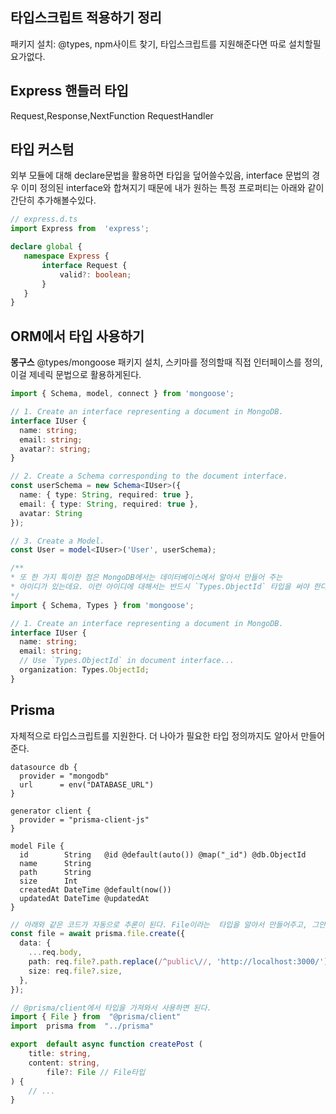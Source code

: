 ## 타입스크립트 적용하기 정리
패키지 설치: @types, npm사이트 찾기, 타입스크립트를 지원해준다면 따로 설치할필요가없다.
## Express 핸들러 타입
Request,Response,NextFunction
RequestHandler

## 타입 커스텀
 외부 모듈에 대해 declare문법을 활용하면 타입을 덮어쓸수있음, interface 문법의 경우 이미 정의된 interface와 합쳐지기 때문에 내가 원하는 특정  프로퍼티는 아래와 같이 간단히 추가해볼수있다.
 ```ts
 // express.d.ts
 import Express from  'express';
 
 declare global {
	namespace Express {
		interface Request {
			valid?: boolean;	
		}	
	} 
 }
 ```
## ORM에서 타입 사용하기

**몽구스**
@types/mongoose 패키지 설치, 스키마를 정의할때 직접  인터페이스를 정의, 이걸 제네릭  문법으로 활용하게된다.
```ts
import { Schema, model, connect } from 'mongoose';

// 1. Create an interface representing a document in MongoDB.
interface IUser {
  name: string;
  email: string;
  avatar?: string;
}

// 2. Create a Schema corresponding to the document interface.
const userSchema = new Schema<IUser>({
  name: { type: String, required: true },
  email: { type: String, required: true },
  avatar: String
});

// 3. Create a Model.
const User = model<IUser>('User', userSchema);

/**
* 또 한 가지 특이한 점은 MongoDB에서는 데이터베이스에서 알아서 만들어 주는
* 아이디가 있는데요. 이런 아이디에 대해서는 반드시 `Types.ObjectId` 타입을 써야 한다고 * 하네요.
*/
import { Schema, Types } from 'mongoose';

// 1. Create an interface representing a document in MongoDB.
interface IUser {
  name: string;
  email: string;
  // Use `Types.ObjectId` in document interface...
  organization: Types.ObjectId;
}
```

## Prisma
자체적으로 타입스크립트를 지원한다.
더 나아가 필요한 타입 정의까지도 알아서 만들어준다.
```schema.prisma
datasource db {
  provider = "mongodb"
  url      = env("DATABASE_URL")
}

generator client {
  provider = "prisma-client-js"
}

model File {
  id        String   @id @default(auto()) @map("_id") @db.ObjectId
  name      String
  path      String
  size      Int
  createdAt DateTime @default(now())
  updatedAt DateTime @updatedAt
}
```
```ts
// 아래와 같은 코드가 자동으로 추론이 된다. File이라는  타입을 알아서 만들어주고, 그안에 neme,path,size등등의  프로퍼티의 타입이 정의되는 것이다.
const file = await prisma.file.create({
  data: {
    ...req.body,
    path: req.file?.path.replace(/^public\//, 'http://localhost:3000/'),
    size: req.file?.size,
  },
});
```
```ts
// @prisma/client에서 타입을 가져와서 사용하면 된다.
import { File } from  "@prisma/client"
import  prisma from  "../prisma"

export  default async function createPost (
	title: string,
	content: string,
		file?: File // File타입
) {
	// ...
}
```